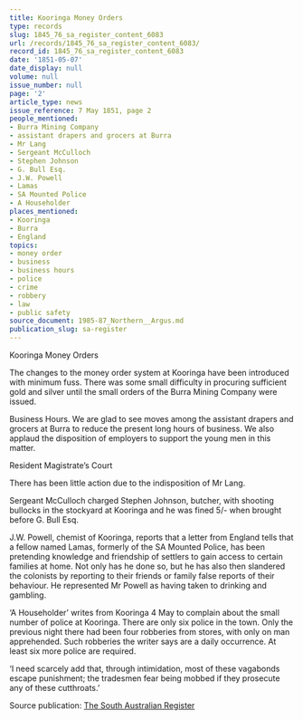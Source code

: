 ```yaml
---
title: Kooringa Money Orders
type: records
slug: 1845_76_sa_register_content_6083
url: /records/1845_76_sa_register_content_6083/
record_id: 1845_76_sa_register_content_6083
date: '1851-05-07'
date_display: null
volume: null
issue_number: null
page: '2'
article_type: news
issue_reference: 7 May 1851, page 2
people_mentioned:
- Burra Mining Company
- assistant drapers and grocers at Burra
- Mr Lang
- Sergeant McCulloch
- Stephen Johnson
- G. Bull Esq.
- J.W. Powell
- Lamas
- SA Mounted Police
- A Householder
places_mentioned:
- Kooringa
- Burra
- England
topics:
- money order
- business
- business hours
- police
- crime
- robbery
- law
- public safety
source_document: 1985-87_Northern__Argus.md
publication_slug: sa-register
---
```


Kooringa Money Orders

The changes to the money order system at Kooringa have been introduced with minimum fuss.  There was some small difficulty in procuring sufficient gold and silver until the small orders of the Burra Mining Company were issued.

Business Hours.  We are glad to see moves among the assistant drapers and grocers at Burra to reduce the present long hours of business.  We also applaud the disposition of employers to support the young men in this matter.

Resident Magistrate’s Court

There has been little action due to the indisposition of Mr Lang.

Sergeant McCulloch charged Stephen Johnson, butcher, with shooting bullocks in the stockyard at Kooringa and he was fined 5/- when brought before G. Bull Esq.

J.W. Powell, chemist of Kooringa, reports that a letter from England tells that a fellow named Lamas, formerly of the SA Mounted Police, has been pretending knowledge and friendship of settlers to gain access to certain families at home.  Not only has he done so, but he has also then slandered the colonists by reporting to their friends or family false reports of their behaviour.  He represented Mr Powell as having taken to drinking and gambling.

‘A Householder’ writes from Kooringa 4 May to complain about the small number of police at Kooringa.  There are only six police in the town.  Only the previous night there had been four robberies from stores, with only on man apprehended.  Such robberies the writer says are a daily occurrence.  At least six more police are required.

‘I need scarcely add that, through intimidation, most of these vagabonds escape punishment; the tradesmen fear being mobbed if they prosecute any of these cutthroats.’

Source publication: [The South Australian Register](/publications/sa-register/)
